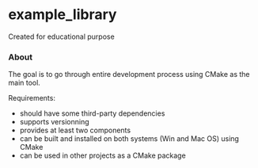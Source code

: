 # example_library
Created for educational purpose

### About

The goal is to go through entire development process using CMake as the main tool.

Requirements:
- should have some third-party dependencies
- supports versionning
- provides at least two components
- can be built and installed on both systems (Win and Mac OS) using CMake
- can be used in other projects as a CMake package
